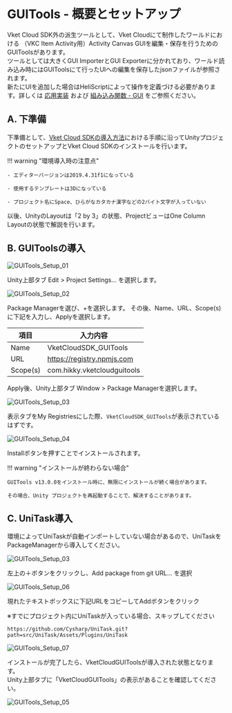 # GUITools - 概要とセットアップ

Vket Cloud SDK外の派生ツールとして、Vket Cloudにて制作したワールドにおける （VKC Item Activity用）Activity Canvas GUIを編集・保存を行うためのGUIToolsがあります。<br>
ツールとしては大きくGUI ImporterとGUI Exporterに分かれており、ワールド読み込み時にはGUIToolsにて行ったUIへの編集を保存したjsonファイルが参照されます。<br>
新たにUIを追加した場合はHeliScriptによって操作を定義づける必要があります。詳しくは [応用実装](AdvancedUse.md) および [組み込み関数 - GUI](../hs/hs_system_function_gui.md) をご参照ください。

## A. 下準備

下準備として、[Vket Cloud SDKの導入方法](../AboutVketCloudSDK/SetupSDK_external.md)における手順に沿ってUnityプロジェクトのセットアップとVket Cloud SDKのインストールを行います。

!!! warning "環境導入時の注意点"

    - エディターバージョンは2019.4.31f1になっている

    - 使用するテンプレートは3Dになっている

    - プロジェクト名にSpace、ひらがなカタカナ漢字などの2バイト文字が入っていない

以後、UnityのLayoutは「2 by 3」の状態、ProjectビューはOne Column Layoutの状態で解説を行います。

## B. GUIToolsの導入

![GUITools_Setup_01](img/GUITools_Setup_01.jpg)

Unity上部タブ Edit > Project Settings… を選択します。

![GUITools_Setup_02](img/GUITools_Setup_02.jpg)

Package Managerを選び、+を選択します。
その後、Name、URL、Scope(s)に下記を入力し、Applyを選択します。

| 項目 | 入力内容 |
| ---- | ---- |
| Name | VketCloudSDK_GUITools |
| URL  | https://registry.npmjs.com |
| Scope(s) | com.hikky.vketcloudguitools |

Apply後、Unity上部タブ Window > Package Managerを選択します。

![GUITools_Setup_03](img/GUITools_Setup_03.jpg)

表示タブをMy Registriesにした際、`VketCloudSDK_GUITools`が表示されているはずです。

![GUITools_Setup_04](img/GUITools_Setup_04.jpg)

Installボタンを押すことでインストールされます。

!!! warning "インストールが終わらない場合"

    GUITools v13.0.0をインストール時に、無限にインストールが続く場合があります。

    その場合、Unity プロジェクトを再起動することで、解決することがあります。


## C. UniTask導入

環境によってUniTaskが自動インポートしていない場合があるので、UniTaskをPackageManagerから導入してください。

![GUITools_Setup_03](img/GUITools_Setup_03.jpg)

左上の＋ボタンをクリックし、Add package from git URL… を選択

![GUITools_Setup_06](img/GUITools_Setup_06.jpg)

現れたテキストボックスに下記URLをコピーしてAddボタンをクリック

※すでにプロジェクト内にUniTaskが入っている場合、スキップしてください

`https://github.com/Cysharp/UniTask.git?path=src/UniTask/Assets/Plugins/UniTask`

![GUITools_Setup_07](img/GUITools_Setup_07.jpg)

インストールが完了したら、VketCloudGUIToolsが導入された状態となります。  
Unity上部タブに「VketCloudGUITools」の表示があることを確認してください。

![GUITools_Setup_05](img/GUITools_Setup_05.jpg)
